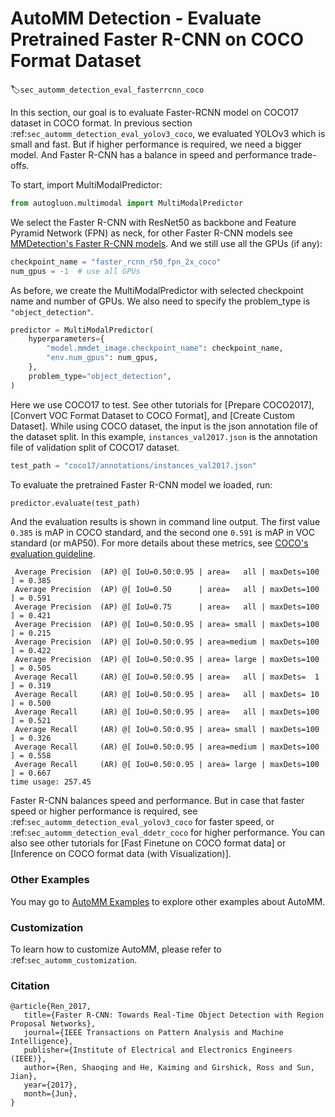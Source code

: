 # AutoMM Detection - Evaluate Pretrained Faster R-CNN on COCO Format Dataset
:label:`sec_automm_detection_eval_fasterrcnn_coco`

In this section, our goal is to evaluate Faster-RCNN model on COCO17 dataset in COCO format.
In previous section :ref:`sec_automm_detection_eval_yolov3_coco`, we evaluated YOLOv3 which is small and fast. But if higher performance is required, we need a bigger model.
And Faster R-CNN has a balance in speed and performance trade-offs.

To start, import MultiModalPredictor:

```python
from autogluon.multimodal import MultiModalPredictor
```

We select the Faster R-CNN with ResNet50 as backbone and Feature Pyramid Network (FPN) as neck,
for other Faster R-CNN models see [MMDetection's Faster R-CNN models](https://github.com/open-mmlab/mmdetection/tree/master/configs/faster_rcnn). 
And we still use all the GPUs (if any):

```python
checkpoint_name = "faster_rcnn_r50_fpn_2x_coco"
num_gpus = -1  # use all GPUs
```

As before, we create the MultiModalPredictor with selected checkpoint name and number of GPUs.
We also need to specify the problem_type is `"object_detection"`.

```python
predictor = MultiModalPredictor(
    hyperparameters={
        "model.mmdet_image.checkpoint_name": checkpoint_name,
        "env.num_gpus": num_gpus,
    },
    problem_type="object_detection",
)
```

Here we use COCO17 to test. 
See other tutorials for \[Prepare COCO2017], \[Convert VOC Format Dataset to COCO Format], and \[Create Custom Dataset].
While using COCO dataset, the input is the json annotation file of the dataset split.
In this example, `instances_val2017.json` is the annotation file of validation split of COCO17 dataset.

```python
test_path = "coco17/annotations/instances_val2017.json"
```

To evaluate the pretrained Faster R-CNN model we loaded, run:

```python
predictor.evaluate(test_path)
```

And the evaluation results is shown in command line output. The first value `0.385` is mAP in COCO standard, and the second one `0.591` is mAP in VOC standard (or mAP50). For more details about these metrics, see [COCO's evaluation guideline](https://cocodataset.org/#detection-eval).

```
 Average Precision  (AP) @[ IoU=0.50:0.95 | area=   all | maxDets=100 ] = 0.385
 Average Precision  (AP) @[ IoU=0.50      | area=   all | maxDets=100 ] = 0.591
 Average Precision  (AP) @[ IoU=0.75      | area=   all | maxDets=100 ] = 0.421
 Average Precision  (AP) @[ IoU=0.50:0.95 | area= small | maxDets=100 ] = 0.215
 Average Precision  (AP) @[ IoU=0.50:0.95 | area=medium | maxDets=100 ] = 0.422
 Average Precision  (AP) @[ IoU=0.50:0.95 | area= large | maxDets=100 ] = 0.505
 Average Recall     (AR) @[ IoU=0.50:0.95 | area=   all | maxDets=  1 ] = 0.319
 Average Recall     (AR) @[ IoU=0.50:0.95 | area=   all | maxDets= 10 ] = 0.500
 Average Recall     (AR) @[ IoU=0.50:0.95 | area=   all | maxDets=100 ] = 0.521
 Average Recall     (AR) @[ IoU=0.50:0.95 | area= small | maxDets=100 ] = 0.326
 Average Recall     (AR) @[ IoU=0.50:0.95 | area=medium | maxDets=100 ] = 0.558
 Average Recall     (AR) @[ IoU=0.50:0.95 | area= large | maxDets=100 ] = 0.667
time usage: 257.45
```

Faster R-CNN balances speed and performance. 
But in case that faster speed or higher performance is required, 
see :ref:`sec_automm_detection_eval_yolov3_coco` for faster speed,
or :ref:`sec_automm_detection_eval_ddetr_coco` for higher performance.
You can also see other tutorials for \[Fast Finetune on COCO format data] or \[Inference on COCO format data (with Visualization)].

### Other Examples

You may go to [AutoMM Examples](https://github.com/awslabs/autogluon/tree/master/examples/automm) to explore other examples about AutoMM.

### Customization
To learn how to customize AutoMM, please refer to :ref:`sec_automm_customization`.

### Citation
```
@article{Ren_2017,
   title={Faster R-CNN: Towards Real-Time Object Detection with Region Proposal Networks},
   journal={IEEE Transactions on Pattern Analysis and Machine Intelligence},
   publisher={Institute of Electrical and Electronics Engineers (IEEE)},
   author={Ren, Shaoqing and He, Kaiming and Girshick, Ross and Sun, Jian},
   year={2017},
   month={Jun},
}
```